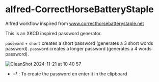 # alfred-CorrectHorseBatteryStaple
Alfred workflow inspired from www.correcthorsebatterystaple.net

This is an XKCD inspired password generator.

`password` + `short` creates a short password (generates a 3 short words password).
`password` creates a longer password (generates a 4 words password).

![CleanShot 2024-11-21 at 10 40 57](https://github.com/user-attachments/assets/47fd72c2-b880-499c-95d6-55def0243e73)

 - ⏎ : To create the password en enter it in the clipboard

